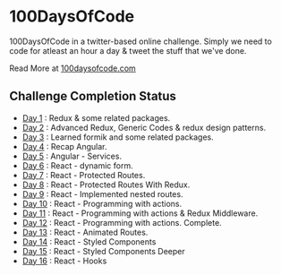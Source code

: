 # 100DaysOfCode

100DaysOfCode in a twitter-based online challenge. Simply we need to code for atleast an hour a day & tweet the stuff that we've done.

Read More at [100daysofcode.com](https://www.100daysofcode.com/)

## Challenge Completion Status

- [Day 1](https://github.com/vishnuchandrappan/100DaysOfCode/tree/master/day01-redux) : Redux & some related packages.
- [Day 2](https://github.com/vishnuchandrappan/100DaysOfCode/tree/master/day02-redux-advanced) : Advanced Redux, Generic Codes & redux design patterns.
- [Day 3](https://github.com/vishnuchandrappan/100DaysOfCode/tree/master/day03-formik) : Learned formik and some related packages.
- [Day 4](https://github.com/vishnuchandrappan/100DaysOfCode/tree/master/day04-05-angular) : Recap Angular.
- [Day 5](https://github.com/vishnuchandrappan/100DaysOfCode/tree/master/day04-05-angular) : Angular - Services.
- [Day 6](https://github.com/vishnuchandrappan/100DaysOfCode/tree/master/day06-dynamic-form) : React - dynamic form.
- [Day 7](https://github.com/vishnuchandrappan/100DaysOfCode/tree/master/day07-12-protected-routes) : React - Protected Routes.
- [Day 8](https://github.com/vishnuchandrappan/100DaysOfCode/tree/master/day07-12-protected-routes) : React - Protected Routes With Redux.
- [Day 9](https://github.com/vishnuchandrappan/100DaysOfCode/tree/master/day07-12-protected-routes) : React - Implemented nested routes.
- [Day 10](https://github.com/vishnuchandrappan/100DaysOfCode/tree/master/day07-12-protected-routes) : React - Programming with actions.
- [Day 11](https://github.com/vishnuchandrappan/100DaysOfCode/tree/master/day07-12-protected-routes) : React - Programming with actions & Redux Middleware.
- [Day 12](https://github.com/vishnuchandrappan/100DaysOfCode/tree/master/day07-12-protected-routes) : React - Programming with actions. Complete.
- [Day 13](https://github.com/vishnuchandrappan/100DaysOfCode/tree/master/day07-12-protected-routes) : React - Animated Routes.
- [Day 14](https://github.com/vishnuchandrappan/100DaysOfCode/tree/master/day07-12-protected-routes) : React - Styled Components
- [Day 15](https://github.com/vishnuchandrappan/100DaysOfCode/tree/master/day15-react-styled-components) : React - Styled Components Deeper
- [Day 16](https://github.com/vishnuchandrappan/100DaysOfCode/tree/master/day15-react-styled-components) : React - Hooks